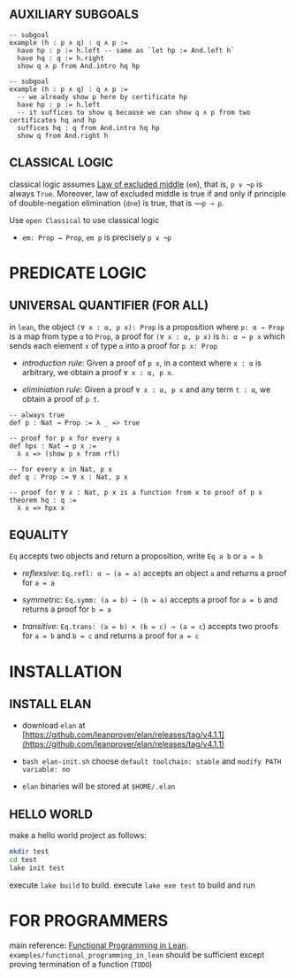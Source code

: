 
## AUXILIARY SUBGOALS

```lean
-- subgoal
example (h : p ∧ q) : q ∧ p :=
  have hp : p := h.left -- same as `let hp := And.left h`
  have hq : q := h.right
  show q ∧ p from And.intro hq hp

-- subgoal
example (h : p ∧ q) : q ∧ p :=
  -- we already show p here by certificate hp
  have hp : p := h.left
  -- it suffices to show q because we can show q ∧ p from two certificates hq and hp
  suffices hq : q from And.intro hq hp
  show q from And.right h
```

## CLASSICAL LOGIC

classical logic assumes [Law of excluded middle](https://en.wikipedia.org/wiki/Law_of_excluded_middle) (`em`), that is, `p ∨ ¬p` is always `True`. Moreover, law of excluded middle is true if and only if principle of double-negation elimination (`dne`) is true, that is `¬¬p → p`.

Use `open Classical` to use classical logic

- `em: Prop → Prop`, `em p` is precisely `p ∨ ¬p`


# PREDICATE LOGIC

## UNIVERSAL QUANTIFIER (FOR ALL)

in `lean`, the object `(∀ x : α, p x): Prop` is a proposition where `p: α → Prop` is a map from type `α` to `Prop`, a proof for `(∀ x : α, p x)` is `h: α → p x` which sends each element `x` of type `α` into a proof for `p x: Prop`

- *introduction rule*: Given a proof of `p x`, in a context where `x : α` is arbitrary, we obtain a proof `∀ x : α, p x`.

- *eliminiation rule*: Given a proof `∀ x : α, p x` and any term `t : α`, we obtain a proof of `p t`.


```lean
-- always true
def p : Nat → Prop := λ _ => true

-- proof for p x for every x
def hpx : Nat → p x :=
  λ x => (show p x from rfl)

-- for every x in Nat, p x
def q : Prop := ∀ x : Nat, p x

-- proof for ∀ x : Nat, p x is a function from x to proof of p x
theorem hq : q :=
  λ x => hpx x
```

## EQUALITY

`Eq` accepts two objects and return a proposition, write `Eq a b` or `a = b`

- *reflexsive*: `Eq.refl: α → (a = a)` accepts an object `a` and returns a proof for `a = a`

- *symmetric*: `Eq.symm: (a = b) → (b = a)` accepts a proof for `a = b` and returns a proof for `b = a`

- *transitive*: `Eq.trans: (a = b) × (b = c) → (a = c`) accepts two proofs for `a = b` and `b = c` and returns a proof for `a = c`







































# INSTALLATION

## INSTALL ELAN

- download `elan` at [https://github.com/leanprover/elan/releases/tag/v4.1.1](https://github.com/leanprover/elan/releases/tag/v4.1.1)

- `bash elan-init.sh` choose `default toolchain: stable` and `modify PATH variable: no`

- `elan` binaries will be stored at `$HOME/.elan`

## HELLO WORLD

make a hello world project as follows:

```bash
mkdir test
cd test
lake init test
```

execute `lake build` to build. execute `lake exe test` to build and run

# FOR PROGRAMMERS

main reference: [Functional Programming in Lean](https://lean-lang.org/functional_programming_in_lean/). `examples/functional_programming_in_lean` should be sufficient except proving termination of a function (`TODO`)
